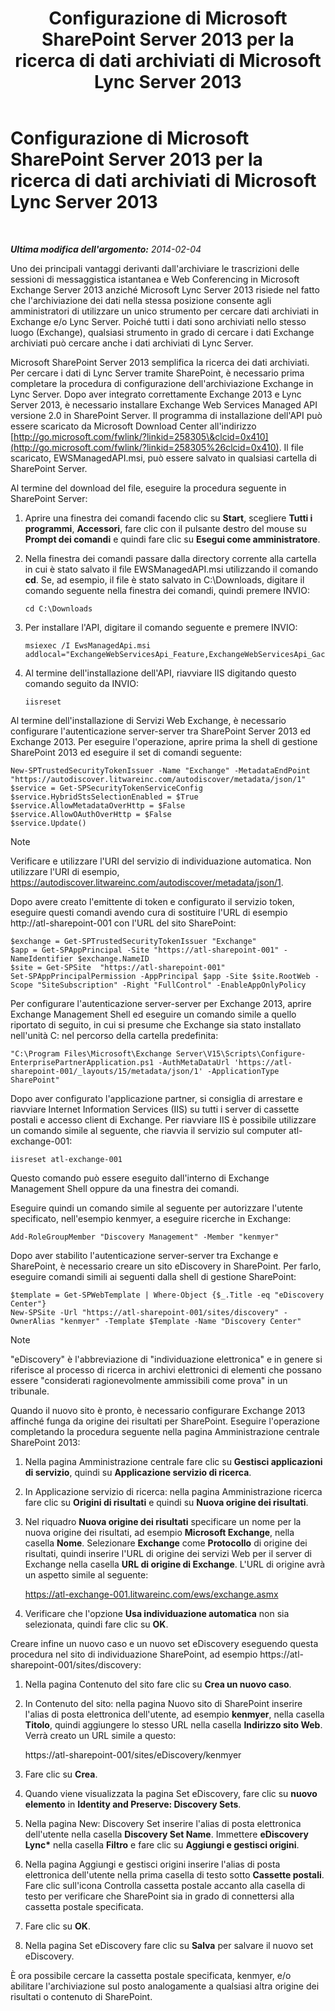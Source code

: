 ﻿---
title: Configurazione di Microsoft SharePoint Server 2013 per la ricerca di dati archiviati di Microsoft Lync Server 2013
TOCTitle: Configurazione di Microsoft SharePoint Server 2013 per la ricerca di dati archiviati di Microsoft Lync Server 2013
ms:assetid: 17f49365-8778-4962-a41b-f96faf6902f1
ms:mtpsurl: https://technet.microsoft.com/it-it/library/JJ687978(v=OCS.15)
ms:contentKeyID: 49887458
ms.date: 08/24/2015
mtps_version: v=OCS.15
ms.translationtype: HT
---

# Configurazione di Microsoft SharePoint Server 2013 per la ricerca di dati archiviati di Microsoft Lync Server 2013

 

_**Ultima modifica dell'argomento:** 2014-02-04_

Uno dei principali vantaggi derivanti dall'archiviare le trascrizioni delle sessioni di messaggistica istantanea e Web Conferencing in Microsoft Exchange Server 2013 anziché Microsoft Lync Server 2013 risiede nel fatto che l'archiviazione dei dati nella stessa posizione consente agli amministratori di utilizzare un unico strumento per cercare dati archiviati in Exchange e/o Lync Server. Poiché tutti i dati sono archiviati nello stesso luogo (Exchange), qualsiasi strumento in grado di cercare i dati Exchange archiviati può cercare anche i dati archiviati di Lync Server.

Microsoft SharePoint Server 2013 semplifica la ricerca dei dati archiviati. Per cercare i dati di Lync Server tramite SharePoint, è necessario prima completare la procedura di configurazione dell'archiviazione Exchange in Lync Server. Dopo aver integrato correttamente Exchange 2013 e Lync Server 2013, è necessario installare Exchange Web Services Managed API versione 2.0 in SharePoint Server. Il programma di installazione dell'API può essere scaricato da Microsoft Download Center all'indirizzo [http://go.microsoft.com/fwlink/?linkid=258305\&clcid=0x410](http://go.microsoft.com/fwlink/?linkid=258305%26clcid=0x410). Il file scaricato, EWSManagedAPI.msi, può essere salvato in qualsiasi cartella di SharePoint Server.

Al termine del download del file, eseguire la procedura seguente in SharePoint Server:

1.  Aprire una finestra dei comandi facendo clic su **Start**, scegliere **Tutti i programmi**, **Accessori**, fare clic con il pulsante destro del mouse su **Prompt dei comandi** e quindi fare clic su **Esegui come amministratore**.

2.  Nella finestra dei comandi passare dalla directory corrente alla cartella in cui è stato salvato il file EWSManagedAPI.msi utilizzando il comando **cd**. Se, ad esempio, il file è stato salvato in C:\\Downloads, digitare il comando seguente nella finestra dei comandi, quindi premere INVIO:
    
        cd C:\Downloads

3.  Per installare l'API, digitare il comando seguente e premere INVIO:
    
        msiexec /I EwsManagedApi.msi addlocal="ExchangeWebServicesApi_Feature,ExchangeWebServicesApi_Gac"

4.  Al termine dell'installazione dell'API, riavviare IIS digitando questo comando seguito da INVIO:
    
        iisreset

Al termine dell'installazione di Servizi Web Exchange, è necessario configurare l'autenticazione server-server tra SharePoint Server 2013 ed Exchange 2013. Per eseguire l'operazione, aprire prima la shell di gestione SharePoint 2013 ed eseguire il set di comandi seguente:

    New-SPTrustedSecurityTokenIssuer -Name "Exchange" -MetadataEndPoint "https://autodiscover.litwareinc.com/autodiscover/metadata/json/1"
    $service = Get-SPSecurityTokenServiceConfig
    $service.HybridStsSelectionEnabled = $True
    $service.AllowMetadataOverHttp = $False
    $service.AllowOAuthOverHttp = $False
    $service.Update()


> [!NOTE]
> Verificare e utilizzare l'URI del servizio di individuazione automatica. Non utilizzare l'URI di esempio, https://autodiscover.litwareinc.com/autodiscover/metadata/json/1.



Dopo avere creato l'emittente di token e configurato il servizio token, eseguire questi comandi avendo cura di sostituire l'URL di esempio http://atl-sharepoint-001 con l'URL del sito SharePoint:

    $exchange = Get-SPTrustedSecurityTokenIssuer "Exchange"
    $app = Get-SPAppPrincipal -Site "https://atl-sharepoint-001" -NameIdentifier $exchange.NameID
    $site = Get-SPSite  "https://atl-sharepoint-001"
    Set-SPAppPrincipalPermission -AppPrincipal $app -Site $site.RootWeb -Scope "SiteSubscription" -Right "FullControl" -EnableAppOnlyPolicy

Per configurare l'autenticazione server-server per Exchange 2013, aprire Exchange Management Shell ed eseguire un comando simile a quello riportato di seguito, in cui si presume che Exchange sia stato installato nell'unità C: nel percorso della cartella predefinita:

    "C:\Program Files\Microsoft\Exchange Server\V15\Scripts\Configure-EnterprisePartnerApplication.ps1 -AuthMetaDataUrl 'https://atl-sharepoint-001/_layouts/15/metadata/json/1' -ApplicationType SharePoint"

Dopo aver configurato l'applicazione partner, si consiglia di arrestare e riavviare Internet Information Services (IIS) su tutti i server di cassette postali e accesso client di Exchange. Per riavviare IIS è possibile utilizzare un comando simile al seguente, che riavvia il servizio sul computer atl-exchange-001:

    iisreset atl-exchange-001

Questo comando può essere eseguito dall'interno di Exchange Management Shell oppure da una finestra dei comandi.

Eseguire quindi un comando simile al seguente per autorizzare l'utente specificato, nell'esempio kenmyer, a eseguire ricerche in Exchange:

    Add-RoleGroupMember "Discovery Management" -Member "kenmyer"

Dopo aver stabilito l'autenticazione server-server tra Exchange e SharePoint, è necessario creare un sito eDiscovery in SharePoint. Per farlo, eseguire comandi simili ai seguenti dalla shell di gestione SharePoint:

    $template = Get-SPWebTemplate | Where-Object {$_.Title -eq "eDiscovery Center"}
    New-SPSite -Url "https://atl-sharepoint-001/sites/discovery" -OwnerAlias "kenmyer" -Template $Template -Name "Discovery Center"


> [!NOTE]
> "eDiscovery" è l'abbreviazione di "individuazione elettronica" e in genere si riferisce al processo di ricerca in archivi elettronici di elementi che possano essere "considerati ragionevolmente ammissibili come prova" in un tribunale.



Quando il nuovo sito è pronto, è necessario configurare Exchange 2013 affinché funga da origine dei risultati per SharePoint. Eseguire l'operazione completando la procedura seguente nella pagina Amministrazione centrale SharePoint 2013:

1.  Nella pagina Amministrazione centrale fare clic su **Gestisci applicazioni di servizio**, quindi su **Applicazione servizio di ricerca**.

2.  In Applicazione servizio di ricerca: nella pagina Amministrazione ricerca fare clic su **Origini di risultati** e quindi su **Nuova origine dei risultati**.

3.  Nel riquadro **Nuova origine dei risultati** specificare un nome per la nuova origine dei risultati, ad esempio **Microsoft Exchange**, nella casella **Nome**. Selezionare **Exchange** come **Protocollo** di origine dei risultati, quindi inserire l'URL di origine dei servizi Web per il server di Exchange nella casella **URL di origine di Exchange**. L'URL di origine avrà un aspetto simile al seguente:
    
    https://atl-exchange-001.litwareinc.com/ews/exchange.asmx

4.  Verificare che l'opzione **Usa individuazione automatica** non sia selezionata, quindi fare clic su **OK**.

Creare infine un nuovo caso e un nuovo set eDiscovery eseguendo questa procedura nel sito di individuazione SharePoint, ad esempio https://atl-sharepoint-001/sites/discovery:

1.  Nella pagina Contenuto del sito fare clic su **Crea un nuovo caso**.

2.  In Contenuto del sito: nella pagina Nuovo sito di SharePoint inserire l'alias di posta elettronica dell'utente, ad esempio **kenmyer**, nella casella **Titolo**, quindi aggiungere lo stesso URL nella casella **Indirizzo sito Web**. Verrà creato un URL simile a questo:
    
    https://atl-sharepoint-001/sites/eDiscovery/kenmyer

3.  Fare clic su **Crea**.

4.  Quando viene visualizzata la pagina Set eDiscovery, fare clic su **nuovo elemento** in **Identity and Preserve: Discovery Sets**.

5.  Nella pagina New: Discovery Set inserire l'alias di posta elettronica dell'utente nella casella **Discovery Set Name**. Immettere **eDiscovery Lync\*** nella casella **Filtro** e fare clic su **Aggiungi e gestisci origini**.

6.  Nella pagina Aggiungi e gestisci origini inserire l'alias di posta elettronica dell'utente nella prima casella di testo sotto **Cassette postali**. Fare clic sull'icona Controlla cassetta postale accanto alla casella di testo per verificare che SharePoint sia in grado di connettersi alla cassetta postale specificata.

7.  Fare clic su **OK**.

8.  Nella pagina Set eDiscovery fare clic su **Salva** per salvare il nuovo set eDiscovery.

È ora possibile cercare la cassetta postale specificata, kenmyer, e/o abilitare l'archiviazione sul posto analogamente a qualsiasi altra origine dei risultati o contenuto di SharePoint.

